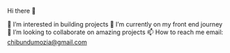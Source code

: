 Hi there 👋

👀 I’m interested in building projects
🔭 I’m currently on my front end journey
👯 I’m looking to collaborate on amazing projects
📫 How to reach me
    email: chibundumozia@gmail.com


